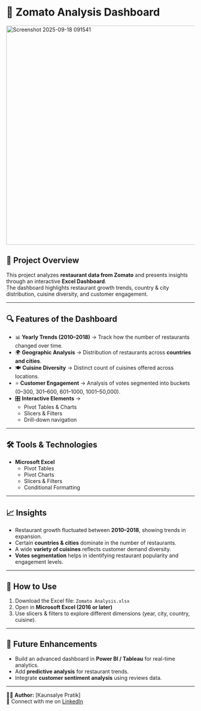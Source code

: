 # 🍴 Zomato Analysis Dashboard
<img width="1635" height="586" alt="Screenshot 2025-09-18 091541" src="https://github.com/user-attachments/assets/5ee16f60-acd3-4cf9-b2e6-7517e69cbcf3" />

## 📌 Project Overview
This project analyzes **restaurant data from Zomato** and presents insights through an interactive **Excel Dashboard**.  
The dashboard highlights restaurant growth trends, country & city distribution, cuisine diversity, and customer engagement.

---

## 🔍 Features of the Dashboard
- 📊 **Yearly Trends (2010–2018)** → Track how the number of restaurants changed over time.  
- 🌍 **Geographic Analysis** → Distribution of restaurants across **countries and cities**.  
- 🍽️ **Cuisine Diversity** → Distinct count of cuisines offered across locations.  
- ⭐ **Customer Engagement** → Analysis of votes segmented into buckets (0–300, 301–600, 601–1000, 1001–50,000).  
- 🎛️ **Interactive Elements** →  
  - Pivot Tables & Charts  
  - Slicers & Filters  
  - Drill-down navigation  

---

## 🛠️ Tools & Technologies
- **Microsoft Excel**  
  - Pivot Tables  
  - Pivot Charts  
  - Slicers & Filters  
  - Conditional Formatting  

---

## 📈 Insights
- Restaurant growth fluctuated between **2010–2018**, showing trends in expansion.  
- Certain **countries & cities** dominate in the number of restaurants.  
- A wide **variety of cuisines** reflects customer demand diversity.  
- **Votes segmentation** helps in identifying restaurant popularity and engagement levels.  

---

## 🚀 How to Use
1. Download the Excel file: `Zomato Analysis.xlsx`  
2. Open in **Microsoft Excel (2016 or later)**  
3. Use slicers & filters to explore different dimensions (year, city, country, cuisine).  

---

## 📌 Future Enhancements
- Build an advanced dashboard in **Power BI / Tableau** for real-time analytics.  
- Add **predictive analysis** for restaurant trends.  
- Integrate **customer sentiment analysis** using reviews data.  

---

👨‍💻 **Author:** [Kaunsalye Pratik]  
🔗 Connect with me on [LinkedIn](https://www.linkedin.com/in/pratik-kaunsalye-630756247/)  

